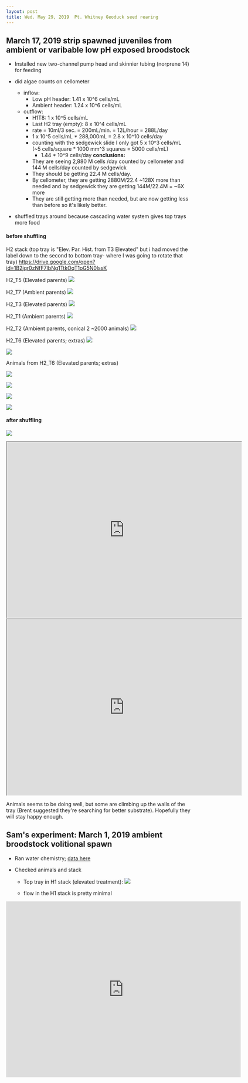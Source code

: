 ```yaml
---
layout: post
title: Wed. May 29, 2019  Pt. Whitney Geoduck seed rearing 
---
```


## March 17, 2019 strip spawned juveniles from ambient or varibable low pH exposed broodstock

- Installed new two-channel pump head and skinnier tubing (norprene 14) for feeding

- did algae counts on cellometer
	- inflow: 
		- Low pH header: 1.41 x 10^6 cells/mL
		- Ambient header: 1.24 x 10^6 cells/mL
	- outflow: 
		- H1T8: 1 x 10^5 cells/mL
		- Last H2 tray (empty): 8 x 10^4 cells/mL
		- rate = 10ml/3 sec. = 200mL/min. = 12L/hour = 288L/day
		- 1 x 10^5 cells/mL * 288,000mL = 2.8 x 10^10 cells/day
		- counting with the sedgewick slide I only got 5 x 10^3 cells/mL (~5 cells/square * 1000 mm^3 squares = 5000 cells/mL)
			- 1.44 * 10^9 cells/day
	**conclusions:** 
		- They are seeing 2,880 M cells /day counted by cellometer and 144 M cells/day counted by sedgewick
		-  They should be getting 22.4 M cells/day. 
		-  By cellometer, they are getting 2880M/22.4 ~128X more than needed and by sedgewick they are getting 144M/22.4M = ~6X more
		-  They are still getting more than needed, but are now getting less than before so it's likely better.
		
- shuffled trays around because cascading water system gives top trays more food

#### before shuffling
H2 stack (top tray is "Elev. Par. Hist. from T3 Elevated" but i had moved the label down to the second to bottom tray- where I was going to rotate that tray)
https://drive.google.com/open?id=1B2jqr0zNfF7IbNg1TtkOqT1oG5N0lssK

H2_T5 (Elevated parents)
![](https://drive.google.com/uc?export=view&id=1KPJLgmcWrpgcGETY3QEPi5_iCIsv3Bg5)

H2_T7 (Ambient parents) 
![](https://drive.google.com/uc?export=view&id=1a6WbK78Hy9dkXvFZtFFRyzPvMoDV1B-a)

H2_T3 (Elevated parents)
![](https://drive.google.com/uc?export=view&id=1-dscxAMQviqe-qtG_Rc7Y-GAIsXqnHZD)

H2_T1 (Ambient parents) 
![](https://drive.google.com/uc?export=view&id=1499-GU2l-pyRy7VF6qL4FnK_HKJobS7f)

H2_T2 (Ambient parents, conical 2 ~2000 animals)
![](https://drive.google.com/uc?export=view&id=1kwz9wOmx3UgAbDXQAFZ--NC2wSLG_En-)

H2_T6 (Elevated parents; extras)
![](https://drive.google.com/uc?export=view&id=19-xd2oqSBDtMxngER42YGVeUbreHiKqK)

![](https://drive.google.com/uc?export=view&id=1_hrnfx5hJH7Bm8sRC2HpVqdaPOSCGElR)

Animals from H2_T6 (Elevated parents; extras)

![](https://drive.google.com/uc?export=view&id=1kyZ4vtz0KtLlymKtD5g0BYzcXDew7gkL)

![](https://drive.google.com/uc?export=view&id=1s3Ua5tKWub1oE-_nPFhA03Lf99sjl0vl)

![](https://drive.google.com/uc?export=view&id=1JSENwY4-KJEDlPxMgwpGAKo_YqbiP7x-)

![](https://drive.google.com/uc?export=view&id=1E-FgpMY2huy6A1uU4QNEUe88-rl1mGma)


#### after shuffling

![](https://drive.google.com/uc?export=view&id=12drYL8ZzM6rYMzh9NMx70F_4o7z92ANq)

<html>
	<head>
		<iframe src="https://drive.google.com/file/d/1bLbT7_jXUk0GlKjykJ4dnZ0S1umZzfM9/preview" width="640" height="480"></iframe>
	</head>

<html>
	<head>	
<iframe src="https://drive.google.com/file/d/1PA3YblIa1UIIRnviFnZpLtivYIPlhONk/preview" width="640" height="480"></iframe>
	</head>

Animals seems to be doing well, but some are climbing up the walls of the tray (Brent suggested they're searching for better substrate). Hopefully they will stay happy enough. 

## Sam's experiment: March 1, 2019 ambient broodstock volitional spawn

- Ran water chemistry; [data here](https://github.com/shellytrigg/P_generosa/tree/master/Water_Chemistry/Data/Titrator/20190529)

- Checked animals and stack
	- Top tray in H1 stack (elevated treatment):
![](https://drive.google.com/uc?export=view&id=1y_GM43t-QShdlimUl9-S64s-n3vE0-uT)

	- flow in the H1 stack is pretty minimal
<iframe src="https://drive.google.com/file/d/1gSTAj4rbne5n8JME5FRo7WIcaW1axe0C/preview" width="640" height="480" frameborder="0" allowfullscreen ></iframe>